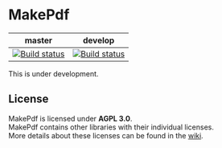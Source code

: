 # MakePdf

|master|develop|
|---|---|
|[![Build status](https://ci.appveyor.com/api/projects/status/4977ewi1dfnomf2h/branch/master?svg=true)](https://ci.appveyor.com/project/kuttsun/makepdf/branch/master)|[![Build status](https://ci.appveyor.com/api/projects/status/4977ewi1dfnomf2h/branch/develop?svg=true)](https://ci.appveyor.com/project/kuttsun/makepdf/branch/develop)|

This is under development.

## License

MakePdf is licensed under **AGPL 3.0**.  
MakePdf contains other libraries with their individual licenses.  
More details about these licenses can be found in the [wiki](https://github.com/kuttsun/MakePdf/wiki/License).
